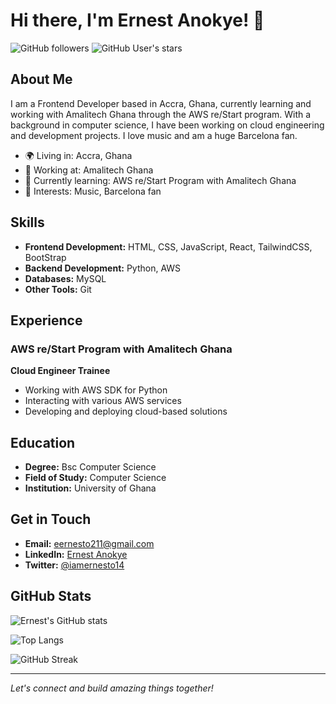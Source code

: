 # Hi there, I'm Ernest Anokye! 👋

![GitHub followers](https://img.shields.io/github/followers/iamernesto14?style=social) 
![GitHub User's stars](https://img.shields.io/github/stars/iamernesto14?style=social)

## About Me

I am a Frontend Developer based in Accra, Ghana, currently learning and working with Amalitech Ghana through the AWS re/Start program. With a background in computer science, I have been working on cloud engineering and development projects. I love music and am a huge Barcelona fan.

- 🌍 Living in: Accra, Ghana
- 💼 Working at: Amalitech Ghana
- 🔭 Currently learning: AWS re/Start Program with Amalitech Ghana
- 🎵 Interests: Music, Barcelona fan

## Skills

- **Frontend Development:** HTML, CSS, JavaScript, React, TailwindCSS, BootStrap
- **Backend Development:** Python, AWS
- **Databases:** MySQL
- **Other Tools:** Git

## Experience

### AWS re/Start Program with Amalitech Ghana
**Cloud Engineer Trainee**
- Working with AWS SDK for Python
- Interacting with various AWS services
- Developing and deploying cloud-based solutions

## Education

- **Degree:** Bsc Computer Science
- **Field of Study:** Computer Science
- **Institution:** University of Ghana

## Get in Touch

- **Email:** [eernesto211@gmail.com](mailto:eernesto211@gmail.com)
- **LinkedIn:** [Ernest Anokye](https://www.linkedin.com/in/ernesto-anokye/)
- **Twitter:** [@iamernesto14](https://x.com/iamernesto14)

## GitHub Stats

![Ernest's GitHub stats](https://github-readme-stats.vercel.app/api?username=iamernesto14&show_icons=true&theme=dark)

![Top Langs](https://github-readme-stats.vercel.app/api/top-langs/?username=iamernesto14&layout=compact&theme=dark)

![GitHub Streak](https://streak-stats.demolab.com?user=iamernesto14&theme=dark&hide_border=true)

---

*Let's connect and build amazing things together!*
